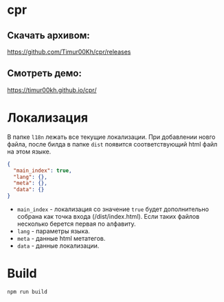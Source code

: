 # cpr

## Скачать архивом:
https://github.com/Timur00Kh/cpr/releases

## Смотреть демо:
https://timur00kh.github.io/cpr/

# Локализация

В папке `l18n` лежать все текущие локализации. При добавлении новго файла, после билда в папке `dist` появится соответствующий html файл на этом языке.

```json
{
  "main_index": true,
  "lang": {},
  "meta": {},
  "data": {}
}
```

+ `main_index` - локализация со значение `true` будет дополнительно собрана как точка входа (/dist/index.html). Если таких файлов несколько берется первая по алфавиту.
+ `lang` - параметры языка.
+ `meta` - данные html метатегов.
+ `data` - данные локализации.

# Build

```bash
npm run build
```

